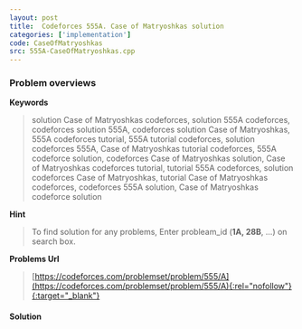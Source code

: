 ```yaml
---
layout: post
title:  Codeforces 555A. Case of Matryoshkas solution
categories: ['implementation']
code: CaseOfMatryoshkas
src: 555A-CaseOfMatryoshkas.cpp
---
```

### **Problem overviews**

**Keywords**
> solution Case of Matryoshkas codeforces, solution 555A codeforces, codeforces solution 555A, codeforces solution Case of Matryoshkas, 555A codeforces tutorial, 555A tutorial codeforces, solution codeforces 555A, Case of Matryoshkas tutorial codeforces, 555A codeforce solution, codeforces Case of Matryoshkas solution, Case of Matryoshkas codeforces tutorial, tutorial 555A codeforces, solution codeforces Case of Matryoshkas, tutorial Case of Matryoshkas codeforces, codeforces 555A solution, Case of Matryoshkas codeforce solution

**Hint**
> To find solution for any problems, Enter probleam_id (**1A, 28B**, ...) on search box. 

**Problems Url**
> [https://codeforces.com/problemset/problem/555/A](https://codeforces.com/problemset/problem/555/A){:rel="nofollow"}{:target="_blank"}

#### **Solution**



